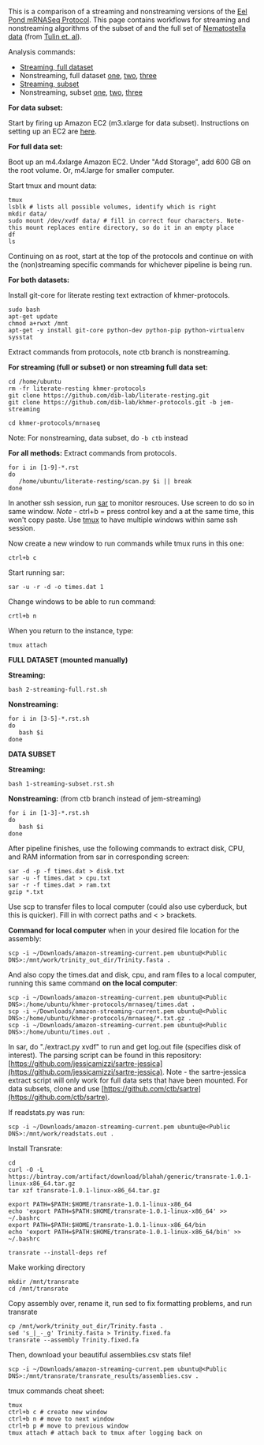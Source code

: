 This is a comparison of a streaming and nonstreaming versions of the [Eel Pond mRNASeq Protocol](https://khmer-protocols.readthedocs.org/en/ctb/mrnaseq/). This page contains workflows for streaming and nonstreaming algorithms of the subset of and the full set of [Nematostella data](https://darchive.mblwhoilibrary.org/handle/1912/5613) (from [Tulin et. al](http://evodevojournal.biomedcentral.com/articles/10.1186/2041-9139-4-16)).

Analysis commands:
* [Streaming, full dataset](https://github.com/dib-lab/khmer-protocols/blob/jem-streaming/mrnaseq/2-streaming-full.rst)
* Nonstreaming, full dataset [one](https://github.com/dib-lab/khmer-protocols/blob/jem-streaming/mrnaseq/3-ctb1-quality.rst), [two](https://github.com/dib-lab/khmer-protocols/blob/jem-streaming/mrnaseq/4-ctb2-diginorm.rst), [three](https://github.com/dib-lab/khmer-protocols/blob/jem-streaming/mrnaseq/5-ctb3-big-assembly.rst)
* [Streaming, subset](https://github.com/dib-lab/khmer-protocols/blob/jem-streaming/mrnaseq/1-streaming-subset.rst)
* Nonstreaming, subset [one](https://github.com/dib-lab/khmer-protocols/blob/ctb/mrnaseq/1-quality.rst), [two](https://github.com/dib-lab/khmer-protocols/blob/ctb/mrnaseq/2-diginorm.rst), [three](https://github.com/dib-lab/khmer-protocols/blob/ctb/mrnaseq/3-big-assembly.rst)

**For data subset:**

Start by firing up Amazon EC2 (m3.xlarge for data subset). Instructions on setting up an EC2 are [here](http://angus.readthedocs.org/en/2015/amazon/index.html).

**For full data set:**

Boot up an m4.4xlarge Amazon EC2. Under "Add Storage", add 600 GB on the root volume. Or, m4.large for smaller computer.

Start tmux and mount data:
```text
tmux
lsblk # lists all possible volumes, identify which is right
mkdir data/ 
sudo mount /dev/xvdf data/ # fill in correct four characters. Note- this mount replaces entire directory, so do it in an empty place
df
ls
```
Continuing on as root, start at the top of the protocols and continue on with the (non)streaming specific commands for whichever pipeline is being run.

**For both datasets:**

Install git-core for literate resting text extraction
of khmer-protocols. 

```text
sudo bash
apt-get update
chmod a+rwxt /mnt
apt-get -y install git-core python-dev python-pip python-virtualenv sysstat
```

Extract commands from protocols, note ctb branch is nonstreaming.

**For streaming (full or subset) or non streaming full data set:**
```text
cd /home/ubuntu
rm -fr literate-resting khmer-protocols
git clone https://github.com/dib-lab/literate-resting.git
git clone https://github.com/dib-lab/khmer-protocols.git -b jem-streaming

cd khmer-protocols/mrnaseq  
```

Note: For nonstreaming, data subset, do `-b ctb` instead

**For all methods:** Extract commands from protocols. 

```text
for i in [1-9]-*.rst
do
   /home/ubuntu/literate-resting/scan.py $i || break
done  
```

In another ssh session, run [sar](https://github.com/ctb/sartre) to monitor resrouces. Use screen to do so in same window. 
*Note* - ctrl+b = press control key and a at the same time, this won't copy paste.
Use [tmux](http://man.openbsd.org/OpenBSD-current/man1/tmux.1) to have multiple windows within same ssh session.

Now create a new window to run commands while tmux runs in this one:
```text
ctrl+b c
```

Start running sar:

```text
sar -u -r -d -o times.dat 1  
```
Change windows to be able to run command:

```text
crtl+b n
```

When you return to the instance, type: 
```text
tmux attach
```

**FULL DATASET (mounted manually)**

**Streaming:**

```text
bash 2-streaming-full.rst.sh
```
**Nonstreaming:**

```text
for i in [3-5]-*.rst.sh
do
   bash $i
done  
```

**DATA SUBSET**

**Streaming:**
```text
bash 1-streaming-subset.rst.sh  
```

**Nonstreaming:** (from ctb branch instead of jem-streaming)
```text
for i in [1-3]-*.rst.sh
do
   bash $i
done  
```

After pipeline finishes, use the following commands to extract disk, CPU, and RAM information from sar in corresponding screen:

```text
sar -d -p -f times.dat > disk.txt
sar -u -f times.dat > cpu.txt
sar -r -f times.dat > ram.txt
gzip *.txt
```

Use scp to transfer files to local computer (could also use cyberduck, but this is quicker). Fill in with correct paths and < > brackets. 

**Command for local computer** when in your desired file location for the assembly:

```text
scp -i ~/Downloads/amazon-streaming-current.pem ubuntu@<Public DNS>:/mnt/work/trinity_out_dir/Trinity.fasta .  
```

And also copy the times.dat and disk, cpu, and ram files to a local computer, running this same command **on the local computer**:

```text
scp -i ~/Downloads/amazon-streaming-current.pem ubuntu@<Public DNS>:/home/ubuntu/khmer-protocols/mrnaseq/times.dat .
scp -i ~/Downloads/amazon-streaming-current.pem ubuntu@<Public DNS>:/home/ubuntu/khmer-protocols/mrnaseq/*.txt.gz .  
scp -i ~/Downloads/amazon-streaming-current.pem ubuntu@<Public DNS>:/home/ubuntu/times.out .
```
In sar, do "./extract.py xvdf" to run and get log.out file (specifies disk of interest). The parsing script can be found in this repository: [https://github.com/jessicamizzi/sartre-jessica](https://github.com/jessicamizzi/sartre-jessica). Note - the sartre-jessica extract script will only work for full data sets that have been mounted. For data subsets, clone and use [https://github.com/ctb/sartre](https://github.com/ctb/sartre).

If readstats.py was run:

```text
scp -i ~/Downloads/amazon-streaming-current.pem ubuntu@e<Public DNS>:/mnt/work/readstats.out .
```

Install Transrate:
```text
cd
curl -O -L https://bintray.com/artifact/download/blahah/generic/transrate-1.0.1-linux-x86_64.tar.gz
tar xzf transrate-1.0.1-linux-x86_64.tar.gz

export PATH=$PATH:$HOME/transrate-1.0.1-linux-x86_64
echo 'export PATH=$PATH:$HOME/transrate-1.0.1-linux-x86_64' >> ~/.bashrc
export PATH=$PATH:$HOME/transrate-1.0.1-linux-x86_64/bin
echo 'export PATH=$PATH:$HOME/transrate-1.0.1-linux-x86_64/bin' >> ~/.bashrc

transrate --install-deps ref
```

Make working directory
```text
mkdir /mnt/transrate
cd /mnt/transrate
```

Copy assembly over, rename it, run sed to fix formatting problems, and run transrate
```text
cp /mnt/work/trinity_out_dir/Trinity.fasta .
sed 's_|_-_g' Trinity.fasta > Trinity.fixed.fa
transrate --assembly Trinity.fixed.fa
```
Then, download your beautiful assemblies.csv stats file!
```text
scp -i ~/Downloads/amazon-streaming-current.pem ubuntu@<Public DNS>:/mnt/transrate/transrate_results/assemblies.csv .
```

tmux commands cheat sheet:

```text
tmux
ctrl+b c # create new window
ctrl+b n # move to next window
ctrl+b p # move to previous window
tmux attach # attach back to tmux after logging back on
```
